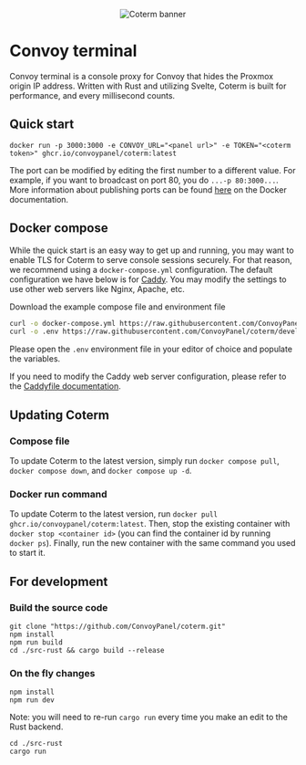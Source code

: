 <p align="center">
  <img src="https://github.com/ConvoyPanel/coterm/assets/37554696/a79f7746-1ff0-4b7b-af2a-723f0a8f7de8" alt="Coterm banner" />
</p>

# Convoy terminal

Convoy terminal is a console proxy for Convoy that hides the Proxmox origin IP address. Written with Rust and utilizing
Svelte, Coterm is built for performance, and every millisecond counts.

## Quick start

```
docker run -p 3000:3000 -e CONVOY_URL="<panel url>" -e TOKEN="<coterm token>" ghcr.io/convoypanel/coterm:latest
```

The port can be modified by editing the first number to a different value. For example, if you want to broadcast on port
80, you do `...-p 80:3000...`. More information about publishing ports can be
found [here](https://docs.docker.com/network/#published-ports) on the Docker documentation.

## Docker compose

While the quick start is an easy way to get up and running, you may want to enable TLS for Coterm to serve console
sessions securely. For that reason, we recommend using a `docker-compose.yml` configuration. The default configuration
we have below is for [Caddy](https://caddyserver.com/). You may modify the settings to use other web servers like Nginx,
Apache, etc.

Download the example compose file and environment file

```sh
curl -o docker-compose.yml https://raw.githubusercontent.com/ConvoyPanel/coterm/develop/docker-compose.example.yml
curl -o .env https://raw.githubusercontent.com/ConvoyPanel/coterm/develop/.env.docker.example
```

Please open the `.env` environment file in your editor of choice and populate the variables.

If you need to modify the Caddy web server configuration, please refer to
the [Caddyfile documentation](https://caddyserver.com/docs/caddyfile).

## Updating Coterm

### Compose file

To update Coterm to the latest version, simply run `docker compose pull`, `docker compose down`,
and `docker compose up -d`.

### Docker run command

To update Coterm to the latest version, run `docker pull ghcr.io/convoypanel/coterm:latest`. Then, stop the existing
container with `docker stop <container id>` (you can find the container id by running `docker ps`). Finally, run the new
container with the same command you used to start it.

## For development

### Build the source code

```
git clone "https://github.com/ConvoyPanel/coterm.git"
npm install
npm run build
cd ./src-rust && cargo build --release
```

### On the fly changes

```
npm install
npm run dev
```

Note: you will need to re-run `cargo run` every time you make an edit to the Rust backend.

```
cd ./src-rust
cargo run
```
